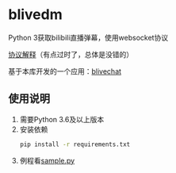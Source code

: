 # blivedm
Python 3获取bilibili直播弹幕，使用websocket协议

[协议解释](https://blog.csdn.net/xfgryujk/article/details/80306776)（有点过时了，总体是没错的）

基于本库开发的一个应用：[blivechat](https://github.com/xfgryujk/blivechat)


## 使用说明
1. 需要Python 3.6及以上版本
2. 安装依赖
    ```sh
    pip install -r requirements.txt
    ```
3. 例程看[sample.py](./sample.py)
